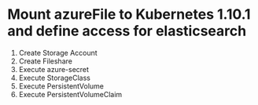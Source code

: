 # Mount azureFile to Kubernetes 1.10.1 and define access for elasticsearch
1. Create Storage Account 
2. Create Fileshare
3. Execute azure-secret
4. Execute StorageClass
5. Execute PersistentVolume
6. Execute PersistentVolumeClaim

